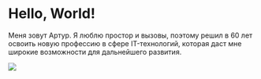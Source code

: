 # Hello, World!

Меня зовут Артур.
Я люблю простор и вызовы, поэтому решил в 60 лет освоить новую профессию в сфере IT-технологий, которая даст мне широкие возможности для дальнейшего развития.

![](https://disk.yandex.ru/i/t70VAvtIkbRWOA)